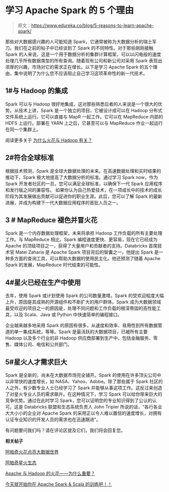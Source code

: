 # 学习 Apache Spark 的 5 个理由

> 原文：<https://www.edureka.co/blog/5-reasons-to-learn-apache-spark/>

那些对大数据感兴趣的人可能知道 Spark，它通常被称为大数据分析的瑞士军刀。我们在之前的帖子中已经谈到了 Spark 的不同特性。对于那些刚刚接触 Spark 的人来说，这是一个用于数据分析的集群计算框架，可以以闪电般的速度处理几乎所有数据类型的所有查询。随着现有公司和新公司对采用 Spark 表现出浓厚的兴趣，市场对它的需求正在增长。以下是学习 Apache Spark 的五个理由，集中说明了为什么您不应该阻止自己学习这项革命性的新一代技术。

## **1#与 Hadoop 的集成**

Spark 可以与 Hadoop 很好地集成，这对那些熟悉后者的人来说是一个很大的优势。从技术上讲，Spark 是一个独立的项目，它被设计成可以在 Hadoop 分布式文件系统上运行。它可以直接与 MapR 一起工作。它可以在 MapReduce 内部的 HDFS 上运行。部署在 YARN 上之后，它甚至可以与 MapReduce 作业一起运行在同一个集群上。

阅读更多关于 [为什么火花与 Hadoop 有关？](https://www.edureka.co/blog/apache-spark-with-hadoop-why-it-matters/ "Apache Spark with Hadoop-Why it matters")

## **2#符合全球标准**

根据技术预测，Spark 是全球大数据处理的未来。在高速数据处理和实时结果的推动下，Spark 极大地提高了大数据分析的标准。通过学习 Spark now，作为 Spark 开发者社区的一员，您可以满足全球标准，以确保下一代 Spark 应用程序和发行版之间的兼容性。 如果你认为自己热爱技术，在一项成长中的技术的成长阶段为其发展做出贡献可以促进你的职业生涯。此后，您可以了解 Spark 的最新进展，并成为构建下一代大数据应用程序的首批人员之一。

## **3 # MapReduce 褪色并冒火花**

Spark 是一个内存数据处理框架，未来将承担 Hadoop 工作负载的所有主要处理工作。与 MapReduce 相比，Spark 编程速度更快、更容易，现在它已经成为 Apache 的顶级项目之一，获得了大量用户和贡献者的支持。Databricks 首席技术官 Matei Zaharia 是 Apache Spark 项目背后的智囊之一，他提出 Spark 是一种多方面的查询工具，可以帮助大数据的使用民主化。他还预测了随着 Apache Spark 的发展，MapReduce 时代结束的可能性。

## **4#星火已经在生产中使用**

去年，使用 Spark 或计划使用 Spark 的公司数量激增。Spark 的受欢迎程度大幅上升，原因是其成熟的开源组件和不断扩大的用户群体。Spark 成为大数据领域最受欢迎的项目之一的原因是，处理不同问题和工作负载的根深蒂固的高性能工具，以及 Scala、Java 或 Python 中快速简单的编程接口。

企业越来越多地采用 Spark 的原因有很多，从速度和效率、易用性到所有数据管道的单一集成系统，等等。Spark 是最活跃的大数据项目，已被所有主要 Hadoop 以及多个行业的非 Hadoop 供应商部署到生产中，包括金融服务、零售、媒体公司、电信和公共部门。

## **5#星火人才需求巨大**

Spark 是全新的，尚未在大数据市场完全铺开。Spark 的使用在许多顶尖公司中以非常快的速度增长，如 NASA、Yahoo、Adobe。除了那些属于 Spark 社区的人之外，有少数专业人士已经学习了 Spark 并能够从事这项工作。这反过来创造了对星火专业人员的需求飙升。在这种情况下，学习 Spark 可以给你带来巨大的竞争优势。通过在此时学习 Spark，您可以证明您的专业知识得到了公认的认可。这是 Databricks 联盟和生态系统负责人 John Tripier 所说的话，“各行各业大大小小的企业对 Apache Spark 的采用正以令人难以置信的速度增长，对拥有认证专业知识的开发人员的需求也在迅速跟进”。

有问题要问我们吗？请在评论区提及它们，我们将会回复您。

**相关帖子**

[阿帕奇火花点亮大数据世界](https://www.edureka.co/blog/apache-spark-lighting-up-the-big-data-world1/ "Apache Spark Lighting up the Big Data World")

[阿帕奇星火生态](https://www.edureka.co/blog/apache-spark-ecosystem/ "Apache Spark Ecosystem")

[Apache 与 Hadoop 的火花——为什么重要？](https://www.edureka.co/blog/apache-spark-with-hadoop-why-it-matters/ "Apache Spark with Hadoop-Why it matters")

[今天就开始你在 Apache Spark & Scala 的训练吧！！](https://www.edureka.co/apache-spark-scala-training?%20 "Apache Spark & Scala Training")